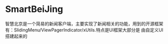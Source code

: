 # SmartBeiJing
   智慧北京是一个简易的新闻客户端，主要实现了新闻相关的功能，用到的开源框架有：SlidingMenu/ViewPagerIndicator/xUtils.特点是UI框架大部分是
   由自定义UI搭建起来的
  
